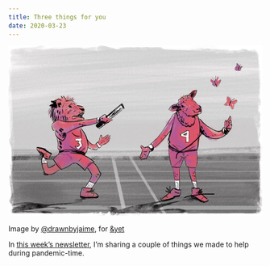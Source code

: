 ```yaml
---
title: Three things for you
date: 2020-03-23
---
```

![Image by  @drawnbyjaime , for  &amp;yet](b00ba-fullsizeoutput_45cd.jpeg)

Image by [@drawnbyjaime](https://www.instagram.com/drawnbyjaime/), for [&yet](https://andyet.com)

In [this week’s newsletter](https://mailchi.mp/andyet/three-things-for-you), I’m sharing a couple of things we made to help during pandemic-time.